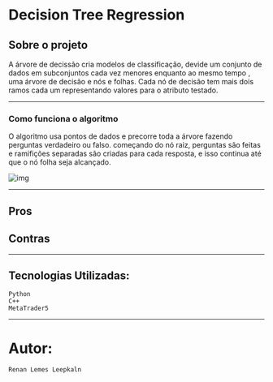 # Decision Tree Regression

## Sobre o projeto
A árvore de decissão cria modelos de classificação, devide um conjunto de dados em  subconjuntos cada vez menores enquanto ao mesmo tempo 
, uma árvore de decisão e nós e folhas. Cada nó de decisão tem mais dois ramos cada um representando valores para o atributo testado.

---

### Como funciona o algoritmo
O algoritmo usa pontos de dados e precorre toda a árvore fazendo perguntas verdadeiro ou falso. começando do nó raiz, perguntas são feitas e ramifições separadas são criadas para cada resposta, e isso continua até que o nó folha seja alcançado.

![img](https://cromasolutions.com.br/wp-content/uploads/2018/10/Post_Blog_31102018.png)


---
## Pros 


## Contras



---

## Tecnologias Utilizadas:
    Python
    C++
    MetaTrader5

---

# Autor: 
    Renan Lemes Leepkaln